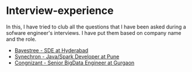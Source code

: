 # Interview-experience
In this, I have tried to club all the questions that I have been asked during a sofware engineer's interviews. I have put them based on company name and the role.

* [Bayestree - SDE at Hyderabad](https://github.com/thedevd/interview-experience/tree/master/bayestree)
* [Synechron - Java/Spark Developer at Pune](https://github.com/thedevd/interview-experience/tree/master/Synechron)
* [Congnizant - Senior BigData Engineer at Gurgaon](https://github.com/thedevd/interview-experience/tree/master/cognizant)
